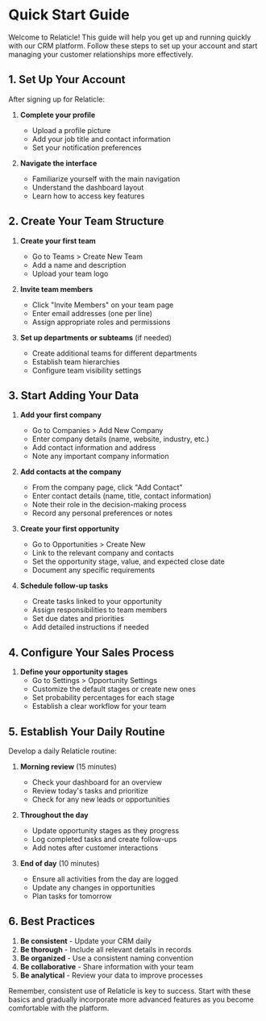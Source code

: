 # Quick Start Guide

Welcome to Relaticle! This guide will help you get up and running quickly with our CRM platform. Follow these steps to set up your account and start managing your customer relationships more effectively.

## 1. Set Up Your Account

After signing up for Relaticle:

1. **Complete your profile**
   - Upload a profile picture
   - Add your job title and contact information
   - Set your notification preferences

2. **Navigate the interface**
   - Familiarize yourself with the main navigation
   - Understand the dashboard layout
   - Learn how to access key features

## 2. Create Your Team Structure

1. **Create your first team**
   - Go to Teams > Create New Team
   - Add a name and description
   - Upload your team logo

2. **Invite team members**
   - Click "Invite Members" on your team page
   - Enter email addresses (one per line)
   - Assign appropriate roles and permissions

3. **Set up departments or subteams** (if needed)
   - Create additional teams for different departments
   - Establish team hierarchies
   - Configure team visibility settings

## 3. Start Adding Your Data

1. **Add your first company**
   - Go to Companies > Add New Company
   - Enter company details (name, website, industry, etc.)
   - Add contact information and address
   - Note any important company information

2. **Add contacts at the company**
   - From the company page, click "Add Contact"
   - Enter contact details (name, title, contact information)
   - Note their role in the decision-making process
   - Record any personal preferences or notes

3. **Create your first opportunity**
   - Go to Opportunities > Create New
   - Link to the relevant company and contacts
   - Set the opportunity stage, value, and expected close date
   - Document any specific requirements

4. **Schedule follow-up tasks**
   - Create tasks linked to your opportunity
   - Assign responsibilities to team members
   - Set due dates and priorities
   - Add detailed instructions if needed

## 4. Configure Your Sales Process

1. **Define your opportunity stages**
   - Go to Settings > Opportunity Settings
   - Customize the default stages or create new ones
   - Set probability percentages for each stage
   - Establish a clear workflow for your team

## 5. Establish Your Daily Routine

Develop a daily Relaticle routine:

1. **Morning review** (15 minutes)
   - Check your dashboard for an overview
   - Review today's tasks and prioritize
   - Check for any new leads or opportunities

2. **Throughout the day**
   - Update opportunity stages as they progress
   - Log completed tasks and create follow-ups
   - Add notes after customer interactions

3. **End of day** (10 minutes)
   - Ensure all activities from the day are logged
   - Update any changes in opportunities
   - Plan tasks for tomorrow

## 6. Best Practices

1. **Be consistent** - Update your CRM daily
2. **Be thorough** - Include all relevant details in records
3. **Be organized** - Use a consistent naming convention
4. **Be collaborative** - Share information with your team
5. **Be analytical** - Review your data to improve processes

Remember, consistent use of Relaticle is key to success. Start with these basics and gradually incorporate more advanced features as you become comfortable with the platform. 
